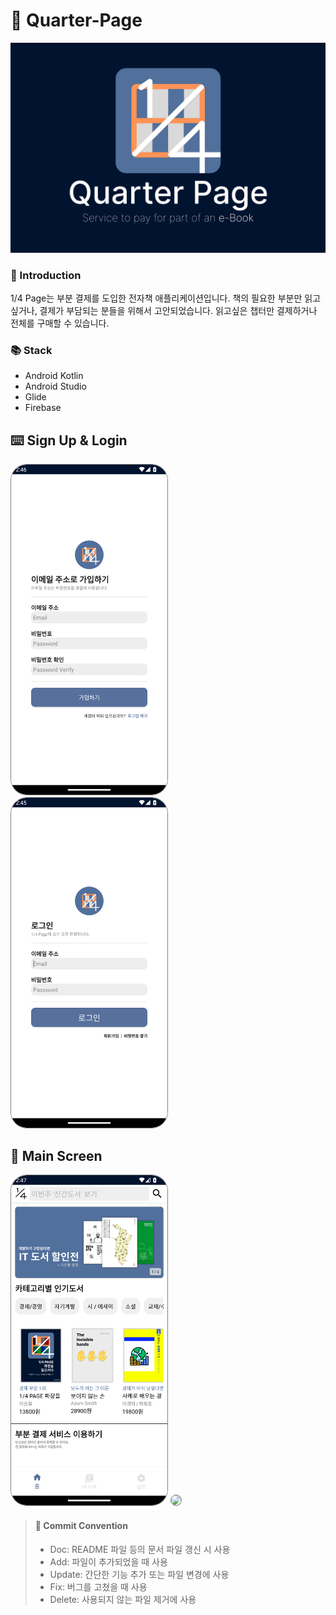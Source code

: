 # 📘 Quarter-Page

<img src="./img/intro.png/">

### 📖 Introduction

1/4 Page는 부분 결제를 도입한 전자책 애플리케이션입니다.
책의 필요한 부분만 읽고 싶거나, 결제가 부담되는 분들을 위해서 고안되었습니다.
읽고싶은 챕터만 결제하거나 전체를 구매할 수 있습니다.

### 📚 Stack

- Android Kotlin
- Android Studio
- Glide
- Firebase

## ⌨️ Sign Up & Login

<img src="./img/signup.png/" width="250" style="border: 1px solid gray; border-radius: 26px">
<img src="./img/login.png/" width="250" style="border: 1px solid gray; border-radius: 26px">

## 📱 Main Screen

<img src="./img/main.png/" width="250" style="border: 1px solid gray; border-radius: 26px">
<img src="./img/transition.gif/" width="250" style="border: 1px solid gray; border-radius: 26px">

> #### 📝 Commit Convention
>
> - Doc: README 파일 등의 문서 파일 갱신 시 사용
> - Add: 파일이 추가되었을 때 사용
> - Update: 간단한 기능 추가 또는 파일 변경에 사용
> - Fix: 버그를 고쳤을 때 사용
> - Delete: 사용되지 않는 파일 제거에 사용
